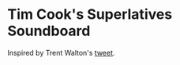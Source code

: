 # Tim Cook's Superlatives Soundboard

Inspired by Trent Walton's [tweet](https://twitter.com/TrentWalton/status/576134217056169984).
